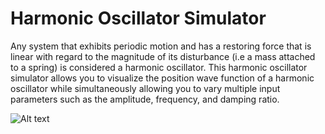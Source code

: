 <h1 class="code-line" data-line-start=0 data-line-end=1 ><a id="Harmonic_Oscillator_Simulator_0"></a>Harmonic Oscillator Simulator</h1>
<p class="has-line-data" data-line-start="2" data-line-end="3">Any system that exhibits periodic motion and has a restoring force that is linear with regard to the magnitude of its disturbance (i.e a mass attached to a spring) is considered a harmonic oscillator.  This harmonic oscillator simulator allows you to visualize the position wave function of a harmonic oscillator while simultaneously allowing you to vary multiple input parameters such as the amplitude, frequency, and damping ratio.</p>


![Alt text](/relative/path/to/img.jpg?raw=true "Optional Title")
